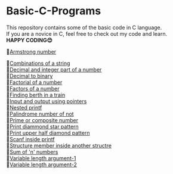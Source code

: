 # Basic-C-Programs
This repository contains some of the basic code in C language.<br>
If you are a novice in C, feel free to check out my code and learn.<br>
**HAPPY CODING😊**<br>

🎯<a href="https://github.com/santhosh-p-official/Basic-C-Programs/blob/main/armstrong_number.c">Armstrong number</a>

🎯<a href="https://github.com/santhosh-p-official/Basic-C-Programs/blob/main/combinations_of_a_string.c">Combinations of a string</a><br>
🎯<a href="https://github.com/santhosh-p-official/Basic-C-Programs/blob/main/decimal_and_integer_part_of_a_number.c">Decimal and integer part of a number</a><br>
🎯<a href="https://github.com/santhosh-p-official/Basic-C-Programs/blob/main/decimal_to_binary.c">Decimal to binary</a><br>
🎯<a href="https://github.com/santhosh-p-official/Basic-C-Programs/blob/main/factorial_of_a_number.c">Factorial of a number</a><br>
🎯<a href="https://github.com/santhosh-p-official/Basic-C-Programs/blob/main/factors_of_a_number.c">Factors of a number</a><br>
🎯<a href="https://github.com/santhosh-p-official/Basic-C-Programs/blob/main/finding_berth_in_a_train.c">Finding berth in a train</a><br>
🎯<a href="https://github.com/santhosh-p-official/Basic-C-Programs/blob/main/input_and_print_array_elements_using_pointers.c">Input and output using pointers</a><br>
🎯<a href="https://github.com/santhosh-p-official/Basic-C-Programs/blob/main/nested_printf.c">Nested printf</a><br>
🎯<a href="https://github.com/santhosh-p-official/Basic-C-Programs/blob/main/palindrome_number_or_not.c">Palindrome number of not</a><br>
🎯<a href="https://github.com/santhosh-p-official/Basic-C-Programs/blob/main/prime_number_or_composite_number.c">Prime or composite number</a><br>
🎯<a href="https://github.com/santhosh-p-official/Basic-C-Programs/blob/main/print_diamond_star_pattern.c">Print diammond star pattern</a><br>
🎯<a href="https://github.com/santhosh-p-official/Basic-C-Programs/blob/main/print_upper_half_diamond_pattern.c">Print upper half diamond pattern</a><br>
🎯<a href="https://github.com/santhosh-p-official/Basic-C-Programs/blob/main/scanf_inside_printf.c">Scanf inside printf</a><br>
🎯<a href="https://github.com/santhosh-p-official/Basic-C-Programs/blob/main/structure_member_inside_another_structure.c">Structure member inside another structre</a><br>
🎯<a href="https://github.com/santhosh-p-official/Basic-C-Programs/blob/main/sum_of_'n'_numbers.c">Sum of 'n' numbers</a><br>
🎯<a href="https://github.com/santhosh-p-official/Basic-C-Programs/blob/main/variable_length_argument_example-1.c">Variable length argument-1</a><br>
🎯<a href="https://github.com/santhosh-p-official/Basic-C-Programs/blob/main/variable_length_argument_example-2.c">Variable length argument-2</a><br>
